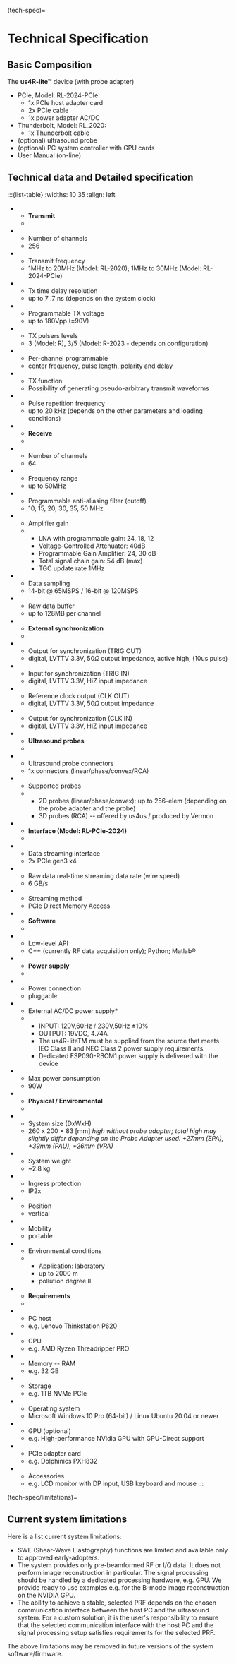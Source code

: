 (tech-spec)=
# Technical Specification

## Basic Composition

The **us4R-lite™** device (with probe adapter)
- PCIe, Model: RL-2024-PCIe:
  - 1x PCIe host adapter card
  - 2x PCIe cable
  - 1x power adapter AC/DC
- Thunderbolt, Model: RL_2020:
  - 1x Thunderbolt cable
-   (optional) ultrasound probe
-   (optional) PC system controller with GPU cards
-   User Manual (on-line)

## Technical data and Detailed specification

:::{list-table} 
:widths: 10 35
:align: left
* - **Transmit**
  - 
* - Number of channels
  - 256
* - Transmit frequency
  - 1MHz to 20MHz (Model: RL-2020); 1MHz to 30MHz (Model: RL-2024-PCIe)
* - Tx time delay resolution
  - up to 7 .7 ns (depends on the system clock)
* - Programmable TX voltage
  - up to 180Vpp (±90V) 
* - TX pulsers levels
  - 3 (Model: R), 3/5 (Model: R-2023 - depends on configuration)
* - Per-channel programmable
  - center frequency, pulse length, polarity and delay
* - TX function
  - Possibility of generating pseudo-arbitrary transmit waveforms
* - Pulse repetition frequency
  - up to 20 kHz (depends on the other parameters and loading conditions)
* - **Receive**
  - 
* - Number of channels
  - 64
* - Frequency range
  - up to 50MHz
* - Programmable anti-aliasing filter (cutoff)
  - 10, 15, 20, 30, 35, 50 MHz 
* - Amplifier gain
  - 
    - LNA with programmable gain: 24, 18, 12 
    - Voltage-Controlled Attenuator: 40dB 
    - Programmable Gain Amplifier: 24, 30 dB 
    - Total signal chain gain: 54 dB (max) 
    - TGC update rate 1MHz
* - Data sampling
  - 14-bit @ 65MSPS  /  16-bit @ 120MSPS
* - Raw data buffer
  - up to 128MB per channel
* - **External synchronization**
  - 
* - Output for synchronization (TRIG OUT)
  - digital, LVTTV 3.3V, 50$\Omega$ output impedance, active high, (10us pulse)
* - Input for synchronization (TRIG IN)
  - digital, LVTTV 3.3V, HiZ input impedance
* - Reference clock output (CLK OUT)
  - digital, LVTTV 3.3V, 50$\Omega$ output impedance
* - Output for synchronization (CLK IN)
  - digital, LVTTV 3.3V, HiZ input impedance
* - **Ultrasound probes**
  - 
* - Ultrasound probe connectors
  -  1x connectors (linear/phase/convex/RCA)
* - Supported probes
  -
    - 2D probes (linear/phase/convex): up to 256-elem (depending on the probe adapter and the probe)
    - 3D probes (RCA) -- offered by us4us / produced by Vermon
* - **Interface (Model: RL-PCIe-2024)**
  - 
* - Data streaming interface
  - 2x PCIe gen3 x4
* - Raw data real-time streaming data rate (wire speed)
  - 6 GB/s 
* - Streaming method
  - PCIe Direct Memory Access
* - **Software**
  - 
* - Low-level API
  - C++ (currently RF data acquisition only); Python; Matlab® 
* - **Power supply**
  - 
* - Power connection
  - pluggable
* - External AC/DC power supply*
  - 
    - INPUT: 120V,60Hz / 230V,50Hz ±10%
    - OUTPUT: 19VDC, 4.74A
    - The us4R-liteTM must be supplied from the source that meets IEC Class II and NEC Class 2 power supply requirements.
    - Dedicated FSP090-RBCM1 power supply is delivered with the device
* - Max power consumption
  - 90W
* - **Physical / Environmental**
  - 
* - System size (DxWxH)
  -  260 x 200 × 83 [mm] *high without probe adapter; total high may slightly differ depending on the Probe Adapter used: +27mm (EPA), +39mm (PAU), +26mm (VPA)*
* - System weight
  - ~2.8 kg
* - Ingress protection
  - IP2x
* - Position
  - vertical
* - Mobility
  - portable
* - Environmental conditions
  - 
    - Application: laboratory 
    - up to 2000 m
    - pollution degree II

* - **Requirements**
  - 
* - PC host
  - e.g. Lenovo Thinkstation P620
* - CPU
  - e.g. AMD Ryzen Threadripper PRO
* - Memory -- RAM
  - e.g. 32 GB
* - Storage
  - e.g. 1TB NVMe PCIe
* - Operating system
  - Microsoft Windows 10 Pro (64-bit) / Linux Ubuntu 20.04 or newer
* - GPU (optional)
  - e.g. High-performance NVidia GPU with GPU-Direct support
* - PCIe adapter card
  - e.g. Dolphinics PXH832
* - Accessories
  - e.g. LCD monitor with DP input, USB keyboard and mouse
:::


(tech-spec/limitations)=
## Current system limitations

Here is a list current system limitations:

- SWE (Shear-Wave Elastography) functions are limited and available only to approved early-adopters.
- The system provides only pre-beamformed RF or I/Q data. It does not perform image reconstruction in particular. The signal processing should be handled by a dedicated processing hardware, e.g. GPU. We provide ready to use examples e.g. for the B-mode image reconstruction on the NVIDIA GPU. 
- The ability to achieve a stable, selected PRF depends on the chosen communication interface between the host PC and the ultrasound system. For a custom solution, it is the user's responsibility to ensure that the selected communication interface with the host PC and the signal processing setup satisfies requirements for the selected PRF.

The above limitations may be removed in future versions of the system software/firmware.
